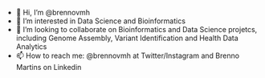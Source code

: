 - 👋 Hi, I’m @brennovmh
- 👀 I’m interested in Data Science and Bioinformatics
- 🧠 I’m looking to collaborate on Bioinformatics and Data Science projetcs, including Genome Assembly, Variant Identification and Health Data Analytics 
- 📫 How to reach me: @brennovmh at Twitter/Instagram and Brenno Martins on Linkedin 

<!---
brennovmh/brennovmh is a ✨ special ✨ repository because its `README.md` (this file) appears on your GitHub profile.
You can click the Preview link to take a look at your changes.
--->
